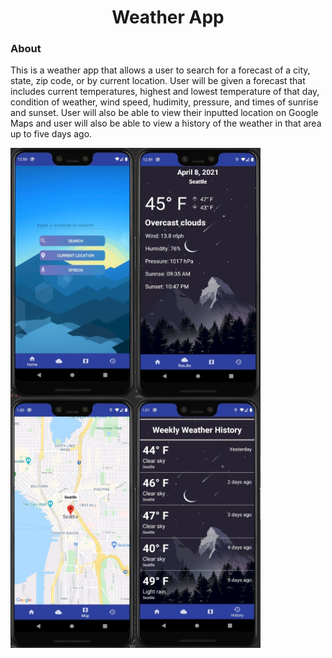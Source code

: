 <h1 align="center">Weather App</h1>

<h3 align="left">About</h3>
<p>This is a weather app that allows a user to search for a forecast of a city, state, zip code, or by current location. User will be given a forecast that includes current temperatures, highest and lowest temperature of that day, condition of weather, wind speed, hudimity, pressure, and times of sunrise and sunset. User will also be able to view their inputted location on Google Maps and user will also be able to view a history of the weather in that area up to five days ago.</p>

<img src="https://github.com/Commando20/Android-App-Development/blob/Weather-App/Weather%20App/screenshots/HomeScreen.JPG" width="200" height="400" align="left"/>
<img src="https://github.com/Commando20/Android-App-Development/blob/Weather-App/Weather%20App/screenshots/searchByCity.JPG" width="200" height="400" align="left"/>
<img src="https://github.com/Commando20/Android-App-Development/blob/Weather-App/Weather%20App/screenshots/searchByCityMap.JPG" width="200" height="400" align="left"/>
<img src="https://github.com/Commando20/Android-App-Development/blob/Weather-App/Weather%20App/screenshots/weatherHistory.JPG" width="200" height="400" align="left"/>
